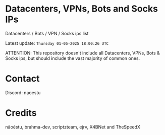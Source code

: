# Datacenters, VPNs, Bots and Socks IPs
 
Datacenters / Bots / VPN / Socks ips list

Latest update: `Thursday 01-05-2025 18:00:26 UTC` 

ATTENTION: This repository doesn't include all Datacenters, VPNs, Bots & Socks ips, 
but should include the vast majority of common ones.

# Contact
Discord: naoestu

# Credits
nãoéstu, brahma-dev, scriptzteam, ejrv, X4BNet and TheSpeedX
